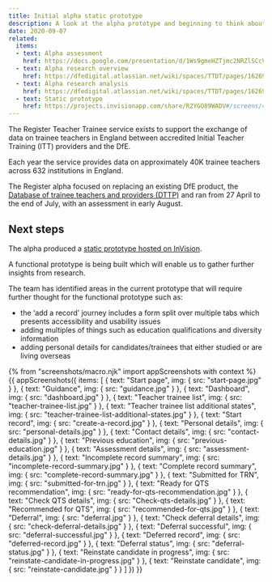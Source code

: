 ```yaml
---
title: Initial alpha static prototype 
description: A look at the alpha prototype and beginning to think about the next steps.
date: 2020-09-07
related:
  items:
  - text: Alpha assessment
    href: https://docs.google.com/presentation/d/1Ws9gmeHZTjmc2NRZlSCcVEfReEmyi9KB1_BLyyJv-ZE/edit?usp=sharing
  - text: Alpha research overview
    href: https://dfedigital.atlassian.net/wiki/spaces/TTDT/pages/1626931201/3.+User+Research+Rounds+Sprint+Work
  - text: Alpha research analysis 
    href: https://dfedigital.atlassian.net/wiki/spaces/TTDT/pages/1626931201/3.+User+Research+Rounds+Sprint+Work
  - text: Static prototype 
    href: https://projects.invisionapp.com/share/R2YGO89WADV#/screens/428900167
---
```


The Register Teacher Trainee service exists to support the exchange of data on trainee teachers in England between accredited Initial Teacher Training (ITT) providers and the DfE.

Each year the service provides data on approximately 40K trainee teachers across 632 institutions in England.

The Register alpha focused on replacing an existing DfE product, the [Database of trainee teachers and providers (DTTP)](https://www.gov.uk/guidance/database-of-trainee-teachers-and-providers-dttp) and ran from 27 April to the end of July, with an assessment in early August.

## Next steps

The alpha produced a [static prototype hosted on InVision](https://projects.invisionapp.com/share/R2YGO89WADV#/screens/428900167). 

A functional prototype is being built which will enable us to gather further insights from research.

The team has identified areas in the current prototype that will require further thought for the functional prototype such as:

* the ‘add a record’ journey includes a form split over multiple tabs which presents accessibility and usability issues
* adding multiples of things such as education qualifications and diversity information
* adding personal details for candidates/trainees that either studied or are living overseas

{% from "screenshots/macro.njk" import appScreenshots with context %}
{{ appScreenshots({
  items: [
    {
      text: "Start page",
      img: {
        src: "start-page.jpg"
      }
    },
    {
      text: "Guidance",
      img: {
        src: "guidance.jpg"
      }
    },
    {
      text: "Dashboard",
      img: {
        src: "dashboard.jpg"
      }
    },
    {
      text: "Teacher trainee list",
      img: {
        src: "teacher-trainee-list.jpg"
      }
    },
    {
      text: "Teacher trainee list additional states",
      img: {
        src: "teacher-trainee-list-additional-states.jpg"
      }
    },
    {
      text: "Start record",
      img: {
        src: "create-a-record.jpg"
      }
    },
    {
      text: "Personal details",
      img: {
        src: "personal-details.jpg"
      }
    },
    {
      text: "Contact details",
      img: {
        src: "contact-details.jpg"
      }
    },
    {
      text: "Previous education",
      img: {
        src: "previous-education.jpg"
      }
    },
    {
      text: "Assessment details",
      img: {
        src: "assessment-details.jpg"
      }
    },
    {
      text: "Incomplete record summary",
      img: {
        src: "incomplete-record-summary.jpg"
      }
    },
    {
      text: "Complete record summary",
      img: {
        src: "complete-record-summary.jpg"
      }
    },
    {
      text: "Submitted for TRN",
      img: {
        src: "submitted-for-trn.jpg"
      }
    },
    {
      text: "Ready for QTS recommendation",
      img: {
        src: "ready-for-qts-recommendation.jpg"
      }
    },
    {
      text: "Check QTS details",
      img: {
        src: "Check-qts-details.jpg"
      }
    },
    {
      text: "Recommended for QTS",
      img: {
        src: "recommended-for-qts.jpg"
      }
    },
    {
      text: "Deferral",
      img: {
        src: "deferral.jpg"
      }
    },
    {
      text: "Check deferral details",
      img: {
        src: "check-deferral-details.jpg"
      }
    },
    {
      text: "Deferral successful",
      img: {
        src: "deferral-successful.jpg"
      }
    },
    {
      text: "Deferred record",
      img: {
        src: "deferred-record.jpg"
      }
    },
    {
      text: "Deferral status",
      img: {
        src: "deferral-status.jpg"
      }
    },
    {
      text: "Reinstate candidate in progress",
      img: {
        src: "reinstate-candidate-in-progress.jpg"
      }
    },
    {
      text: "Reinstate candidate",
      img: {
        src: "reinstate-candidate.jpg"
      }
    }
  ]
}) }}
